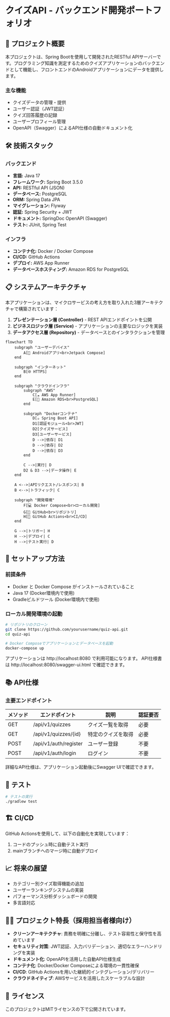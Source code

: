 # クイズAPI - バックエンド開発ポートフォリオ

## 📝 プロジェクト概要

本プロジェクトは、Spring Bootを使用して開発されたRESTful APIサーバーです。プログラミング知識を測定するためのクイズアプリケーションのバックエンドとして機能し、フロントエンドのAndroidアプリケーションにデータを提供します。

### 主な機能

- クイズデータの管理・提供
- ユーザー認証（JWT認証）
- クイズ回答履歴の記録
- ユーザープロフィール管理
- OpenAPI（Swagger）によるAPI仕様の自動ドキュメント化

## 🛠️ 技術スタック

### バックエンド

- **言語:** Java 17
- **フレームワーク:** Spring Boot 3.5.0
- **API:** RESTful API (JSON)
- **データベース:** PostgreSQL
- **ORM:** Spring Data JPA
- **マイグレーション:** Flyway
- **認証:** Spring Security + JWT
- **ドキュメント:** SpringDoc OpenAPI (Swagger)
- **テスト:** JUnit, Spring Test

### インフラ

- **コンテナ化:** Docker / Docker Compose
- **CI/CD:** GitHub Actions
- **デプロイ:** AWS App Runner
- **データベースホスティング:** Amazon RDS for PostgreSQL

## 📋 システムアーキテクチャ

本アプリケーションは、マイクロサービスの考え方を取り入れた3層アーキテクチャで構築されています：

1. **プレゼンテーション層 (Controller)** - REST APIエンドポイントを公開
2. **ビジネスロジック層 (Service)** - アプリケーションの主要なロジックを実装
3. **データアクセス層 (Repository)** - データベースとのインタラクションを管理

```mermaid
flowchart TD
    subgraph "ユーザーデバイス"
        A[📱 Androidアプリ<br>Jetpack Compose]
    end

    subgraph "インターネット"
        B[🌐 HTTPS]
    end

    subgraph "クラウドインフラ"
        subgraph "AWS"
            C[☁️ AWS App Runner]
            E[🐘 Amazon RDS<br>PostgreSQL]
        end
        
        subgraph "Dockerコンテナ"
            D[☕ Spring Boot API]
            D1[認証モジュール<br>JWT]
            D2[クイズサービス]
            D3[ユーザーサービス]
            D -->|依存| D1
            D -->|依存| D2
            D -->|依存| D3
        end
        
        C -->|実行| D
        D2 & D3 -->|データ操作| E
    end

    A <-->|APIリクエスト/レスポンス| B
    B <-->|トラフィック| C

    subgraph "開発環境"
        F[💻 Docker Compose<br>ローカル開発]
        G[🔧 GitHub<br>リポジトリ]
        H[🚀 GitHub Actions<br>CI/CD]
    end

    G -->|トリガー| H
    H -->|デプロイ| C
    H -->|テスト実行| D
```

## 🚀 セットアップ方法

### 前提条件

- Docker と Docker Compose がインストールされていること
- Java 17 (Docker環境内で使用)
- Gradleビルドツール (Docker環境内で使用)

### ローカル開発環境の起動

```bash
# リポジトリのクローン
git clone https://github.com/yourusername/quiz-api.git
cd quiz-api

# Docker Composeでアプリケーションとデータベースを起動
docker-compose up
```

アプリケーションは http://localhost:8080 で利用可能になります。
API仕様書は http://localhost:8080/swagger-ui.html で確認できます。

## 📚 API仕様

### 主要エンドポイント

| メソッド | エンドポイント | 説明 | 認証要否 |
|---------|----------------|------|----------|
| GET | /api/v1/quizzes | クイズ一覧を取得 | 必要 |
| GET | /api/v1/quizzes/{id} | 特定のクイズを取得 | 必要 |
| POST | /api/v1/auth/register | ユーザー登録 | 不要 |
| POST | /api/v1/auth/login | ログイン | 不要 |

詳細なAPI仕様は、アプリケーション起動後にSwagger UIで確認できます。

## 🧪 テスト

```bash
# テストの実行
./gradlew test
```

## 🏗️ CI/CD

GitHub Actionsを使用して、以下の自動化を実現しています：

1. コードのプッシュ時に自動テスト実行
2. mainブランチへのマージ時に自動デプロイ

## 📈 将来の展望

- カテゴリー別クイズ取得機能の追加
- ユーザーランキングシステムの実装
- パフォーマンス分析ダッシュボードの開発
- 多言語対応

## 👨‍💻 プロジェクト特長（採用担当者様向け）

- **クリーンアーキテクチャ**: 責務を明確に分離し、テスト容易性と保守性を高めています
- **セキュリティ対策**: JWT認証、入力バリデーション、適切なエラーハンドリングを実装
- **ドキュメント化**: OpenAPIを活用した自動API仕様生成
- **コンテナ化**: Docker/Docker Composeによる環境の一貫性確保
- **CI/CD**: GitHub Actionsを用いた継続的インテグレーション/デリバリー
- **クラウドネイティブ**: AWSサービスを活用したスケーラブルな設計

## 📄 ライセンス

このプロジェクトはMITライセンスの下で公開されています。 
